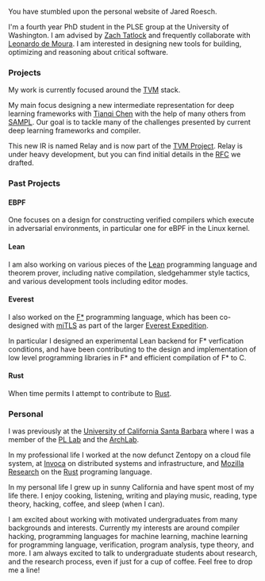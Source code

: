 You have stumbled upon the personal website of Jared Roesch.

I'm a fourth year PhD student in the PLSE group at the University of Washington.
I am advised by [Zach Tatlock](https://homes.cs.washington.edu/~ztatlock/)
and frequently collaborate with [Leonardo de Moura](http://leodemoura.github.io/).
I am interested in designing new tools for building, optimizing and reasoning about
critical software.

### Projects

My work is currently focused around the [TVM](tvm.ai) stack.

My main focus designing a new intermediate representation for deep learning frameworks with
[Tianqi Chen](https://homes.cs.washington.edu/~tqchen/) with the help of many others from
[SAMPL](https://sampl.cs.washington.edu). Our goal is to tackle many of the challenges presented
by current deep learning frameworks and compiler.

This new IR is named Relay and is now part of the [TVM Project](https://github.com/dmlc/tvm).
Relay is under heavy development, but you can find initial details in the [RFC](https://github.com/dmlc/tvm/issues/1673) we drafted.

### Past Projects

#### EBPF
One focuses on a design for constructing verified compilers which execute in adversarial
environments, in particular one for eBPF in the Linux kernel.

#### Lean
I am also working on various
pieces of the [Lean](leanprover.github.io) programming language and theorem prover,
including native compilation, sledgehammer style tactics, and various development tools
including editor modes.

#### Everest
I also worked on the [F\*](https://www.fstar-lang.org/) programming
language, which has been co-designed with [miTLS](http://mitls.org/) as part of the larger
[Everest Expedition](https://project-everest.github.io/).

In particular I designed an experimental Lean backend for F\* verfication conditions, and have
been contributing to the design and implementation of low level programming libraries in
F\* and efficient compilation of F\* to C.

#### Rust
When time permits I attempt to contribute to [Rust](https://www.rust-lang.org/).

### Personal

I was previously at the
[University of California Santa Barbara](https://www.cs.ucsb.edu/)
where I was a member of the
[PL Lab](https://www.cs.ucsb.edu/~benh/research/research.html)
and the [ArchLab](https://www.cs.ucsb.edu/~arch/).

In my professional life I worked at the now defunct Zentopy on a
cloud file system, at [Invoca](http://www.invoca.com/) on distributed systems
and infrastructure, and [Mozilla Research](https://www.mozilla.org/en-US/research/)
on the [Rust](https://www.rust-lang.org/) programing language.

In my personal life I grew up in sunny California and have spent most of my life
there. I enjoy cooking, listening, writing and playing music, reading,
type theory, hacking, coffee, and sleep (when I can).

I am excited about working with motivated undergraduates from many backgrounds and interests. Currently my interests are around compiler hacking, programming languages for machine learning, machine learning for programming language, verification, program analysis, type theory, and more. I am always excited to talk to undergraduate students about research, and the research process,
even if just for a cup of coffee. Feel free to drop me a line!


